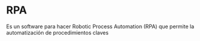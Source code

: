 # RPA
Es un software para
hacer Robotic Process Automation (RPA) que permite la automatización de
procedimientos claves
